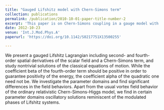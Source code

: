 ```yaml
---
title: "Gauged Lifshitz model with Chern-Simons term"
collection: publications
permalink: /publication/2010-10-01-paper-title-number-2
excerpt: 'This paper is on Chern-Simons coupling in a gauge model with Lifshitz scaling'
date: 2012-10-23
venue: 'Int.J.Mod.Phys.A'
paperurl: 'https://doi.org/10.1142/S0217751X13500255'

---
```

We present a gauged Lifshitz Lagrangian including second- and fourth-order spatial derivatives of the scalar field and a Chern-Simons term, and study nontrivial solutions of the classical equations of motion. While the coefficient beta of the fourth-order term should be positive in order to guarantee positivity of the energy, the coefficient alpha of the quadratic one need not be. We investigate the parameter domains and find significant differences in the field behaviors. Apart from the usual vortex field behavior of the ordinary relativistic Chern-Simons-Higgs model, we find in certain parameter domains oscillatory solutions reminiscent of the modulated phases of Lifshitz systems.






